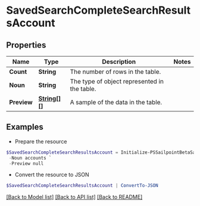 # SavedSearchCompleteSearchResultsAccount
## Properties

Name | Type | Description | Notes
------------ | ------------- | ------------- | -------------
**Count** | **String** | The number of rows in the table. | 
**Noun** | **String** | The type of object represented in the table. | 
**Preview** | [**String[][]**](Array.md) | A sample of the data in the table. | 

## Examples

- Prepare the resource
```powershell
$SavedSearchCompleteSearchResultsAccount = Initialize-PSSailpointBetaSavedSearchCompleteSearchResultsAccount  -Count 3 `
 -Noun accounts `
 -Preview null
```

- Convert the resource to JSON
```powershell
$SavedSearchCompleteSearchResultsAccount | ConvertTo-JSON
```

[[Back to Model list]](../README.md#documentation-for-models) [[Back to API list]](../README.md#documentation-for-api-endpoints) [[Back to README]](../README.md)


